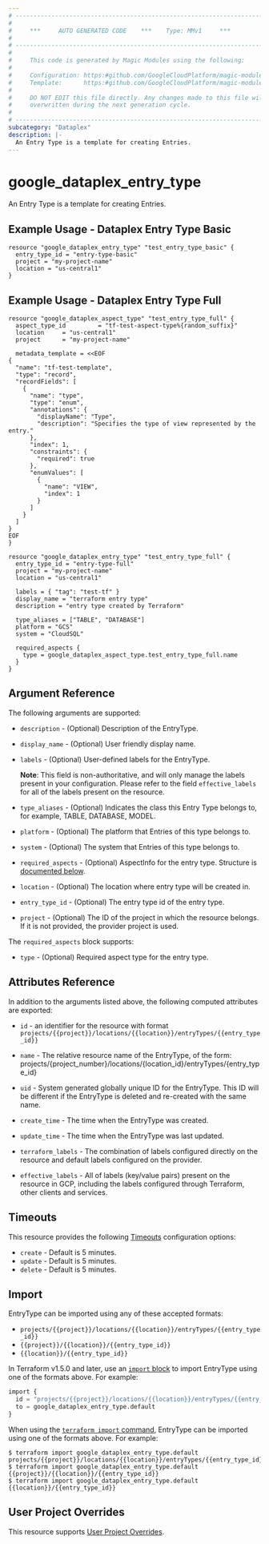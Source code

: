 ```yaml
---
# ----------------------------------------------------------------------------
#
#     ***     AUTO GENERATED CODE    ***    Type: MMv1     ***
#
# ----------------------------------------------------------------------------
#
#     This code is generated by Magic Modules using the following:
#
#     Configuration: https:#github.com/GoogleCloudPlatform/magic-modules/tree/main/mmv1/products/dataplex/EntryType.yaml
#     Template:      https:#github.com/GoogleCloudPlatform/magic-modules/tree/main/mmv1/templates/terraform/resource.html.markdown.tmpl
#
#     DO NOT EDIT this file directly. Any changes made to this file will be
#     overwritten during the next generation cycle.
#
# ----------------------------------------------------------------------------
subcategory: "Dataplex"
description: |-
  An Entry Type is a template for creating Entries.
---
```


# google_dataplex_entry_type

An Entry Type is a template for creating Entries.



## Example Usage - Dataplex Entry Type Basic


```hcl
resource "google_dataplex_entry_type" "test_entry_type_basic" {
  entry_type_id = "entry-type-basic"
  project = "my-project-name"
  location = "us-central1"
}
```
## Example Usage - Dataplex Entry Type Full


```hcl
resource "google_dataplex_aspect_type" "test_entry_type_full" {
  aspect_type_id         = "tf-test-aspect-type%{random_suffix}"
  location     = "us-central1"
  project      = "my-project-name"

  metadata_template = <<EOF
{
  "name": "tf-test-template",
  "type": "record",
  "recordFields": [
    {
      "name": "type",
      "type": "enum",
      "annotations": {
        "displayName": "Type",
        "description": "Specifies the type of view represented by the entry."
      },
      "index": 1,
      "constraints": {
        "required": true
      },
      "enumValues": [
        {
          "name": "VIEW",
          "index": 1
        }
      ]
    }
  ]
}
EOF
}

resource "google_dataplex_entry_type" "test_entry_type_full" {
  entry_type_id = "entry-type-full"
  project = "my-project-name"
  location = "us-central1"

  labels = { "tag": "test-tf" }
  display_name = "terraform entry type"
  description = "entry type created by Terraform"

  type_aliases = ["TABLE", "DATABASE"]
  platform = "GCS"
  system = "CloudSQL"
  
  required_aspects {
    type = google_dataplex_aspect_type.test_entry_type_full.name
  }
}
```

## Argument Reference

The following arguments are supported:



* `description` -
  (Optional)
  Description of the EntryType.

* `display_name` -
  (Optional)
  User friendly display name.

* `labels` -
  (Optional)
  User-defined labels for the EntryType.

  **Note**: This field is non-authoritative, and will only manage the labels present in your configuration.
  Please refer to the field `effective_labels` for all of the labels present on the resource.

* `type_aliases` -
  (Optional)
  Indicates the class this Entry Type belongs to, for example, TABLE, DATABASE, MODEL.

* `platform` -
  (Optional)
  The platform that Entries of this type belongs to.

* `system` -
  (Optional)
  The system that Entries of this type belongs to.

* `required_aspects` -
  (Optional)
  AspectInfo for the entry type.
  Structure is [documented below](#nested_required_aspects).

* `location` -
  (Optional)
  The location where entry type will be created in.

* `entry_type_id` -
  (Optional)
  The entry type id of the entry type.

* `project` - (Optional) The ID of the project in which the resource belongs.
    If it is not provided, the provider project is used.



<a name="nested_required_aspects"></a>The `required_aspects` block supports:

* `type` -
  (Optional)
  Required aspect type for the entry type.

## Attributes Reference

In addition to the arguments listed above, the following computed attributes are exported:

* `id` - an identifier for the resource with format `projects/{{project}}/locations/{{location}}/entryTypes/{{entry_type_id}}`

* `name` -
  The relative resource name of the EntryType, of the form: projects/{project_number}/locations/{location_id}/entryTypes/{entry_type_id}

* `uid` -
  System generated globally unique ID for the EntryType. This ID will be different if the EntryType is deleted and re-created with the same name.

* `create_time` -
  The time when the EntryType was created.

* `update_time` -
  The time when the EntryType was last updated.

* `terraform_labels` -
  The combination of labels configured directly on the resource
   and default labels configured on the provider.

* `effective_labels` -
  All of labels (key/value pairs) present on the resource in GCP, including the labels configured through Terraform, other clients and services.


## Timeouts

This resource provides the following
[Timeouts](https://developer.hashicorp.com/terraform/plugin/sdkv2/resources/retries-and-customizable-timeouts) configuration options:

- `create` - Default is 5 minutes.
- `update` - Default is 5 minutes.
- `delete` - Default is 5 minutes.

## Import


EntryType can be imported using any of these accepted formats:

* `projects/{{project}}/locations/{{location}}/entryTypes/{{entry_type_id}}`
* `{{project}}/{{location}}/{{entry_type_id}}`
* `{{location}}/{{entry_type_id}}`


In Terraform v1.5.0 and later, use an [`import` block](https://developer.hashicorp.com/terraform/language/import) to import EntryType using one of the formats above. For example:

```tf
import {
  id = "projects/{{project}}/locations/{{location}}/entryTypes/{{entry_type_id}}"
  to = google_dataplex_entry_type.default
}
```

When using the [`terraform import` command](https://developer.hashicorp.com/terraform/cli/commands/import), EntryType can be imported using one of the formats above. For example:

```
$ terraform import google_dataplex_entry_type.default projects/{{project}}/locations/{{location}}/entryTypes/{{entry_type_id}}
$ terraform import google_dataplex_entry_type.default {{project}}/{{location}}/{{entry_type_id}}
$ terraform import google_dataplex_entry_type.default {{location}}/{{entry_type_id}}
```

## User Project Overrides

This resource supports [User Project Overrides](https://registry.terraform.io/providers/hashicorp/google/latest/docs/guides/provider_reference#user_project_override).
